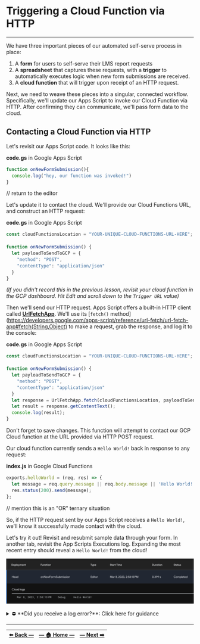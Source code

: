 # Triggering a Cloud Function via HTTP
---

We have three important pieces of our automated self-serve process in place:

1. A **form** for users to self-serve their LMS report requests
2. A **spreadsheet** that captures these requests, with a **trigger** to automatically executes logic when new form submissions are received.
3. A **cloud function** that will trigger upon receipt of an HTTP request.

Next, we need to weave these pieces into a singular, connected workflow. Specifically, we'll update our Apps Script to invoke our Cloud Function via HTTP. After confirming they can communicate, we'll pass form data to the cloud.

## Contacting a Cloud Function via HTTP

Let's revisit our Apps Script code. It looks like this:

**code.gs** in Google Apps Script
```JavaScript
function onNewFormSubmission(){
  console.log("hey, our function was invoked!")
}
```

// return to the editor

Let's update it to contact the cloud. We'll provide our Cloud Functions URL, and construct an HTTP request:

**code.gs** in Google Apps Script
```javascript
const cloudFunctionsLocation = "YOUR-UNIQUE-CLOUD-FUNCTIONS-URL-HERE";

function onNewFormSubmission() {
  let payloadToSendToGCP = {
    "method": "POST",
    "contentType": "application/json"
  }
}
```

_(If you didn't record this in the previous lesson, revisit your cloud function in the GCP dashboard. Hit _Edit_ and scroll down to the `Trigger URL` value)_

Then we'll send our HTTP request. Apps Script offers a built-in HTTP client called [**UrlFetchApp**](https://developers.google.com/apps-script/reference/url-fetch/url-fetch-app). We'll use its [`fetch()` method](https://developers.google.com/apps-script/reference/url-fetch/url-fetch-app#fetch(String,Object) to make a request, grab the response, and log it to the console:

**code.gs** in Google Apps Script
```javascript
const cloudFunctionsLocation = "YOUR-UNIQUE-CLOUD-FUNCTIONS-URL-HERE";

function onNewFormSubmission() {
  let payloadToSendToGCP = {
    "method": "POST",
    "contentType": "application/json"
  }
  let response = UrlFetchApp.fetch(cloudFunctionsLocation, payloadToSendToGCP);
  let result = response.getContentText();
  console.log(result);
}
```

Don't forget to save changes. This function will attempt to contact our GCP Cloud function at the URL provided via HTTP POST request.

Our cloud function currently sends a `Hello World!` back in response to any request:

**index.js** in Google Cloud Functions
```JavaScript
exports.helloWorld = (req, res) => {
  let message = req.query.message || req.body.message || 'Hello World!';
  res.status(200).send(message);
};
```

// mention this is an "OR" ternary situation

So, if the HTTP request sent by our Apps Script receives a `Hello World!`, we'll know it successfully made contact with the cloud.

Let's try it out! Revisit and resubmit sample data through your form. In another tab, revisit the App Scripts Executions log. Expanding the most recent entry should reveal a `Hello World!` from the cloud!

![Executions log entry with Hello World message from GCP](../assets/images/successful_http_req_to_gcp.png)

<details><summary>⛔ **Did you receive a log error?**: Click here for guidance </summary>
<br>
<p>
If you received an Apps Script log error reading `Exception: You do not have permission to call UrlFetchApp.fetch.`, it is because Apps Script does not have authorization to make HTTP requests from your account.
</p>
<p>
To grant permissions, return to the Apps Script editor. Click **_Run_** (▶️). You'll see an _Authorization required_ pop-up. Click _Review permissions_. You may receive another pop-up warning _Google hasn't verified this app_. At the bottom of this window is a tiny link reading _Advanced_. Click this. A menu will expand, reading _"Continue only if you understand the risks and trust the developer (YOUR-GOOGLE-ACCOUNT@gmail.com)."_
</p>
<p>
Now, this warning may feel alarming. But notice that the developer you are entrusting is _**yourself**_. You are granting yourself the ability to run `UrlFetchApp` on your own account. Click the small link reading _Go to Untitled project (unsafe)_. Click _Allow_ in the next screen.
</p>
<p>
At the conclusion of this module, we'll give you a reminder to optionally revoke these permissions (along with disabling API keys and other sensitive information created for this course).
</p>
<p>
After allowing these permissions, revisit and repeat the instructions in the paragraph above this panel.
</details>

---

| [⬅️  Back —]() | [— 🏠 Home —](https://github.com/courtneyphillips/project-canis-educere) | [— Next  ➡️]() |
| --- | --- | --- |
